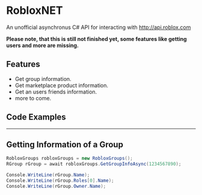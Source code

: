 # RobloxNET
 An unofficial asynchronus C# API for interacting with http://api.roblox.com

**Please note, that this is still not finished yet, some features like getting users and more are missing.**

## Features
  - Get group information.
  - Get marketplace product information.
  - Get an users friends information.
  - more to come.

## Code Examples
___
## Getting Information of a Group
```cs
RobloxGroups robloxGroups = new RobloxGroups();
RGroup rGroup = await robloxGroups.GetGroupInfoAsync(1234567890);

Console.WriteLine(rGroup.Name);
Console.WriteLine(rGroup.Roles[0].Name);
Console.WriteLine(rGroup.Owner.Name);
```
